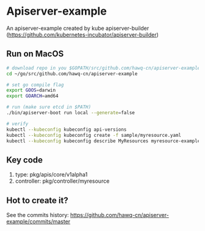 # Apiserver-example
An apiserver-example created by kube apiserver-builder (https://github.com/kubernetes-incubator/apiserver-builder)

## Run on MacOS
```bash
# download repo in you $GOPATH/src/github.com/hawq-cn/apiserver-example
cd ~/go/src/github.com/hawq-cn/apiserver-example

# set go compile flag
export GOOS=darwin
export GOARCH=amd64

# run (make sure etcd in $PATH)
./bin/apiserver-boot run local --generate=false

# verify
kubectl --kubeconfig kubeconfig api-versions
kubectl --kubeconfig kubeconfig create -f sample/myresource.yaml
kubectl --kubeconfig kubeconfig describe MyResources myresource-example
```

## Key code
1. type: pkg/apis/core/v1alpha1
2. controller: pkg/controller/myresource

## Hot to create it?
See the commits history:
https://github.com/hawq-cn/apiserver-example/commits/master

